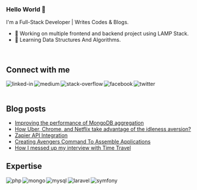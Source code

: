 ### Hello World 👋
I'm a Full-Stack Developer | Writes Codes & Blogs.
- 🔭 Working on multiple frontend and backend project using LAMP Stack.
- 🌱 Learning Data Structures And Algorithms. 
<br>

## Connect with me

[<img align="left" alt="linked-in" src="https://img.shields.io/badge/linkedin-%230077B5.svg?&style=for-the-badge&logo=linkedin&logoColor=white" />](https://www.linkedin.com/in/abhinand-das/)
[<img align="left" alt="medium" src="https://img.shields.io/badge/medium-%2312100E.svg?&style=for-the-badge&logo=medium&logoColor=white" />](https://medium.com/@abhidas)
[<img align="left" alt="stack-overflow" src="https://img.shields.io/badge/stack%20overflow-FE7A16?logo=stack-overflow&logoColor=white&style=for-the-badge" />](https://stackoverflow.com/users/8772575/abhi-das)
[<img align="left" alt="facebook" src="https://img.shields.io/badge/facebook-%231877F2.svg?&style=for-the-badge&logo=facebook&logoColor=white" />](https://www.facebook.com/abhi.das.zanty)
[<img align="left" alt="twitter" src="https://img.shields.io/badge/twitter-%231DA1F2.svg?&style=for-the-badge&logo=twitter&logoColor=white" />](https://twitter.com/Abhi_Das123)
<br>
<br>
## Blog posts

<!-- BLOG-POST-LIST:START -->
- [Improving the performance of MongoDB aggregation](https://medium.com/@abhidas/improving-the-performance-of-mongodb-aggregation-d223a2b19f11?source=user_profile---------0----------------------------)
- [How Uber, Chrome, and Netflix take advantage of the idleness aversion?](https://uxdesign.cc/how-uber-chrome-and-netflix-made-advantage-of-the-psychology-of-idleness-aversion-a963cf3f2a6d)
- [Zapier API Integration](https://medium.com/@abhidas/zapier-api-integration-b143d3f894e9)
- [Creating Avengers Command To Assemble Applications](https://medium.com/@abhidas/creating-avengers-command-to-assemble-applications-877504c91315)
- [How I messed up my interview with Time Travel](https://medium.com/@abhidas/how-i-messed-up-my-interview-with-time-travel-2cd33b0daf4c)
<!-- BLOG-POST-LIST:END -->

## Expertise

<img align="left" alt="php" src="https://pngimg.com/uploads/php/php_PNG48.png" />
<img align="left" alt="mongo" src="https://store-images.s-microsoft.com/image/apps.12235.d167ffaf-d6b9-41aa-b07c-a5e72ec09aa0.f6657533-9443-481d-b53c-b45afdfdfe53.80296830-3a2d-4fed-8b9d-f090c14aaebb" />
<img align="left" alt="mysql" src="https://www.mysql.com/common/logos/logo-mysql-170x115.png" />
<img align="left" alt="laravel" src="https://cdn4.iconfinder.com/data/icons/logos-and-brands/512/194_Laravel_logo_logos-128.png" />
<img align="left" alt="symfony" src="https://d1yjjnpx0p53s8.cloudfront.net/styles/logo-thumbnail/s3/032013/symfony_black_01.png?itok=mh6RAYNa" />
<br>
<br>


